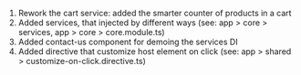 1. Rework the cart service: added the smarter counter of products in a cart 
2. Added services, that injected by different ways (see: app > core > services, app > core > core.module.ts)
3. Added contact-us component for demoing the services DI
4. Added directive that customize host element on click (see: app > shared > customize-on-click.directive.ts)
